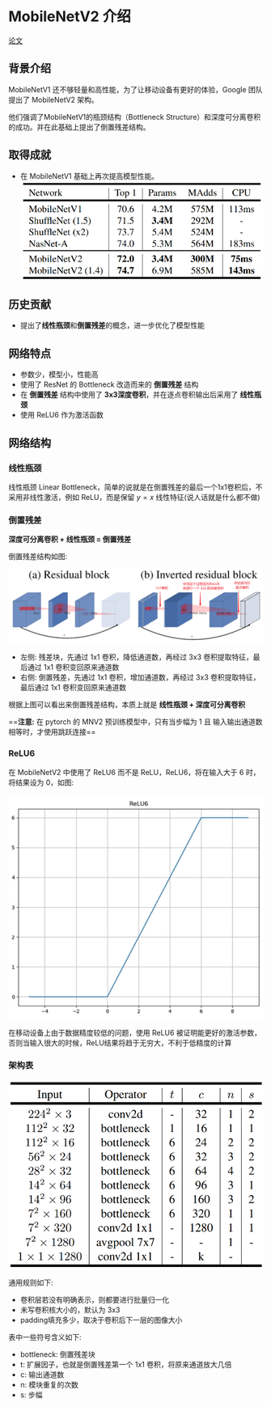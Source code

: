 # MobileNetV2 介绍

[论文](https://arxiv.org/pdf/1801.04381.pdf)

## 背景介绍

MobileNetV1 还不够轻量和高性能，为了让移动设备有更好的体验，Google 团队提出了 MobileNetV2 架构。

他们强调了MobileNetV1的瓶颈结构（Bottleneck Structure）和深度可分离卷积的成功。并在此基础上提出了倒置残差结构。

## 取得成就

- 在 MobileNetV1 基础上再次提高模型性能。
  ![](md-img/MobileNetV2介绍_2024-01-24-16-08-33.png)

## 历史贡献

- 提出了**线性瓶颈**和**倒置残差**的概念，进一步优化了模型性能

## 网络特点

- 参数少，模型小，性能高
- 使用了 ResNet 的 Bottleneck 改造而来的 **倒置残差** 结构
- 在 **倒置残差** 结构中使用了 **3x3深度卷积**，并在逐点卷积输出后采用了 **线性瓶颈**
- 使用 ReLU6 作为激活函数

## 网络结构

### 线性瓶颈

线性瓶颈 Linear Bottleneck，简单的说就是在倒置残差的最后一个1x1卷积后，不采用非线性激活，例如 ReLU，而是保留 $y = x$ 线性特征(说人话就是什么都不做)

### 倒置残差

**深度可分离卷积 + 线性瓶颈 = 倒置残差**

倒置残差结构如图:

![](md-img/MobileNetV2介绍_2024-01-24-16-46-48.png)

- 左侧: 残差块，先通过 1x1 卷积，降低通道数，再经过 3x3 卷积提取特征，最后通过 1x1 卷积变回原来通道数
- 右侧: 倒置残差，先通过 1x1 卷积，增加通道数，再经过 3x3 卷积提取特征，最后通过 1x1 卷积变回原来通道数

根据上图可以看出来倒置残差结构，本质上就是 **线性瓶颈 + 深度可分离卷积**

==**注意:** 在 pytorch 的 MNV2 预训练模型中，只有当步幅为 1 且 输入输出通道数相等时，才使用跳跃连接==

### ReLU6

在 MobileNetV2 中使用了 ReLU6 而不是 ReLU，ReLU6，将在输入大于 6 时，将结果设为 0，如图:

![](md-img/学习笔记_2024-01-03-16-07-08.png)

在移动设备上由于数据精度较低的问题，使用 ReLU6 被证明能更好的激活参数，否则当输入很大的时候，ReLU结果将趋于无穷大，不利于低精度的计算

### 架构表

![](md-img/MobileNetV2介绍_2024-01-24-16-59-08.png)

通用规则如下:

- 卷积层若没有明确表示，则都要进行批量归一化
- 未写卷积核大小的，默认为 3x3
- padding填充多少，取决于卷积后下一层的图像大小

表中一些符号含义如下:

- bottleneck: 倒置残差块
- t: 扩展因子，也就是倒置残差第一个 1x1 卷积，将原来通道放大几倍
- c: 输出通道数
- n: 模块重复的次数
- s: 步幅
